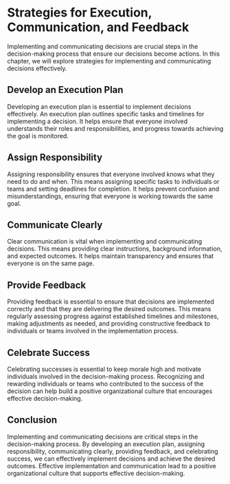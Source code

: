 Strategies for Execution, Communication, and Feedback
=============================================================================================================

Implementing and communicating decisions are crucial steps in the decision-making process that ensure our decisions become actions. In this chapter, we will explore strategies for implementing and communicating decisions effectively.

Develop an Execution Plan
-------------------------

Developing an execution plan is essential to implement decisions effectively. An execution plan outlines specific tasks and timelines for implementing a decision. It helps ensure that everyone involved understands their roles and responsibilities, and progress towards achieving the goal is monitored.

Assign Responsibility
---------------------

Assigning responsibility ensures that everyone involved knows what they need to do and when. This means assigning specific tasks to individuals or teams and setting deadlines for completion. It helps prevent confusion and misunderstandings, ensuring that everyone is working towards the same goal.

Communicate Clearly
-------------------

Clear communication is vital when implementing and communicating decisions. This means providing clear instructions, background information, and expected outcomes. It helps maintain transparency and ensures that everyone is on the same page.

Provide Feedback
----------------

Providing feedback is essential to ensure that decisions are implemented correctly and that they are delivering the desired outcomes. This means regularly assessing progress against established timelines and milestones, making adjustments as needed, and providing constructive feedback to individuals or teams involved in the implementation process.

Celebrate Success
-----------------

Celebrating successes is essential to keep morale high and motivate individuals involved in the decision-making process. Recognizing and rewarding individuals or teams who contributed to the success of the decision can help build a positive organizational culture that encourages effective decision-making.

Conclusion
----------

Implementing and communicating decisions are critical steps in the decision-making process. By developing an execution plan, assigning responsibility, communicating clearly, providing feedback, and celebrating success, we can effectively implement decisions and achieve the desired outcomes. Effective implementation and communication lead to a positive organizational culture that supports effective decision-making.
